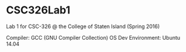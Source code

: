 # CSC326Lab1
Lab 1 for CSC-326 @ the College of Staten Island (Spring 2016)

Compiler: GCC (GNU Compiler Collection)
OS Dev Environment: Ubuntu 14.04
